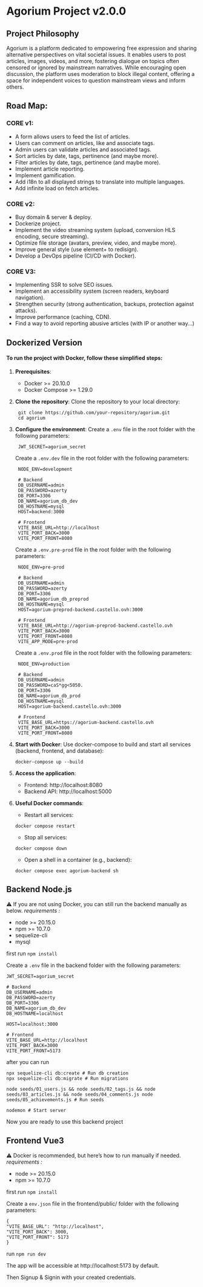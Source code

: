 # Agorium Project v2.0.0

## Project Philosophy
Agorium is a platform dedicated to empowering free expression and sharing alternative perspectives on vital societal issues. It enables users to post articles, images, videos, and more, fostering dialogue on topics often censored or ignored by mainstream narratives. While encouraging open discussion, the platform uses moderation to block illegal content, offering a space for independent voices to question mainstream views and inform others.

## Road Map:
### CORE v1:
- A form allows users to feed the list of articles.
- Users can comment on articles, like and associate tags.
- Admin users can validate articles and associated tags.
- Sort articles by date, tags, pertinence (and maybe more).
- Filter articles by date, tags, pertinence (and maybe more).
- Implement article reporting.
- Implement gamification.
- Add i18n to all displayed strings to translate into multiple languages.
- Add infinite load on fetch articles.
### CORE v2:
- Buy domain & server & deploy.
- Dockerize project.
- Implement the video streaming system (upload, conversion HLS encoding, secure streaming).
- Optimize file storage (avatars, preview, video, and maybe more).
- Improve general style (use element+ to redisign).
- Develop a DevOps pipeline (CI/CD with Docker).
### CORE V3:
- Implementing SSR to solve SEO issues.
- Implement an accessibility system (screen readers, keyboard navigation).
- Strengthen security (strong authentication, backups, protection against attacks).
- Improve performance (caching, CDN).
- Find a way to avoid reporting abusive articles (with IP or another way...)

## Dockerized Version

#### To run the project with Docker, follow these simplified steps:

1. **Prerequisites**:
   - Docker >= 20.10.0
   - Docker Compose >= 1.29.0

2. **Clone the repository**:
   Clone the repository to your local directory:
   ```shell
    git clone https://github.com/your-repository/agorium.git
    cd agorium
   ```

3. **Configure the environment**:
   Create a `.env` file in the root folder with the following parameters:
   ```env
    JWT_SECRET=agorium_secret
    ```

    Create a `.env.dev` file in the root folder with the following parameters:
   ```env
    NODE_ENV=development

    # Backend
    DB_USERNAME=admin
    DB_PASSWORD=azerty
    DB_PORT=3306
    DB_NAME=agorium_db_dev
    DB_HOSTNAME=mysql
    HOST=backend:3000

    # Frontend
    VITE_BASE_URL=http://localhost
    VITE_PORT_BACK=3000
    VITE_PORT_FRONT=8080
    ```

    Create a `.env.pre-prod` file in the root folder with the following parameters:
   ```env
    NODE_ENV=pre-prod

    # Backend
    DB_USERNAME=admin
    DB_PASSWORD=azerty
    DB_PORT=3306
    DB_NAME=agorium_db_preprod
    DB_HOSTNAME=mysql
    HOST=agorium-preprod-backend.castello.ovh:3000

    # Frontend
    VITE_BASE_URL=http://agorium-preprod-backend.castello.ovh
    VITE_PORT_BACK=3000
    VITE_PORT_FRONT=8080
    VITE_APP_MODE=pre-prod
    ```

    Create a `.env.prod` file in the root folder with the following parameters:
   ```env
    NODE_ENV=production

    # Backend
    DB_USERNAME=admin
    DB_PASSWORD=caS*gg<5050.
    DB_PORT=3306
    DB_NAME=agorium_db_prod
    DB_HOSTNAME=mysql
    HOST=agorium-backend.castello.ovh:3000

    # Frontend
    VITE_BASE_URL=https://agorium-backend.castello.ovh
    VITE_PORT_BACK=3000
    VITE_PORT_FRONT=8080
    ```

4. **Start with Docker**: 
    Use docker-compose to build and start all services (backend, frontend, and database):
    ```shell
    docker-compose up --build
    ```
5. **Access the application**:
    - Frontend: http://localhost:8080
    - Backend API: http://localhost:5000

6. **Useful Docker commands**:
    - Restart all services:
    ```shell
    docker compose restart
    ```
    - Stop all services:
    ```shell
    docker compose down
    ```
    - Open a shell in a container (e.g., backend):
    ```shell
    docker compose exec agorium-backend sh
    ```

## Backend Node.js
⚠️ If you are not using Docker, you can still run the backend manually as below.
*requirements :*
- node >= 20.15.0
- npm >= 10.7.0
- sequelize-cli
- mysql

first run `npm install`

Create a `.env` file in the backend folder with the following parameters:

```env
JWT_SECRET=agorium_secret

# Backend
DB_USERNAME=admin
DB_PASSWORD=azerty
DB_PORT=3306
DB_NAME=agorium_db_dev
DB_HOSTNAME=localhost

HOST=localhost:3000

# Frontend
VITE_BASE_URL=http://localhost
VITE_PORT_BACK=3000
VITE_PORT_FRONT=5173
```

after you can run
```shell
npx sequelize-cli db:create # Run db creation
npx sequelize-cli db:migrate # Run migrations

node seeds/01_users.js && node seeds/02_tags.js && node seeds/03_articles.js && node seeds/04_comments.js node seeds/05_achievements.js # Run seeds

nodemon # Start server
```
Now you are ready to use this backend project

## Frontend Vue3
⚠️ Docker is recommended, but here’s how to run manually if needed.
*requirements :*
- node >= 20.15.0
- npm >= 10.7.0

first run `npm install`

Create a `env.json` file in the frontend/public/ folder with the following parameters:
```env
{
"VITE_BASE_URL": "http://localhost",
"VITE_PORT_BACK": 3000,
"VITE_PORT_FRONT": 5173
}
```

run `npm run dev`

The app will be accessible at http://localhost:5173 by default.

Then Signup & Signin with your created credentials.
